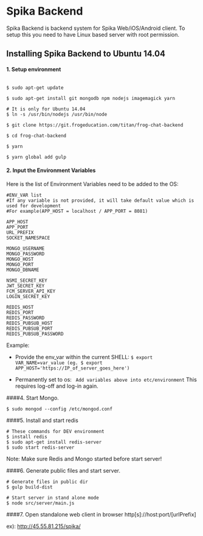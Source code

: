 # Spika Backend

Spika Backend is backend system for Spika Web/iOS/Android client. To setup this you need to have Linux based server with root permission.

## Installing Spika Backend to Ubuntu 14.04

####  1. Setup environment

```{r, engine='bash', count_lines}

$ sudo apt-get update

$ sudo apt-get install git mongodb npm nodejs imagemagick yarn

# It is only for Ubuntu 14.04
$ ln -s /usr/bin/nodejs /usr/bin/node

$ git clone https://git.frogeducation.com/titan/frog-chat-backend

$ cd frog-chat-backend

$ yarn

$ yarn global add gulp
```

#### 2. Input the Environment Variables

Here is the list of Environment Variables need to be added to the OS:
```
#ENV_VAR list
#If any variable is not provided, it will take default value which is used for development
#For example(APP_HOST = localhost / APP_PORT = 8081)

APP_HOST
APP_PORT
URL_PREFIX
SOCKET_NAMESPACE

MONGO_USERNAME
MONGO_PASSWORD
MONGO_HOST
MONGO_PORT
MONGO_DBNAME

NSMI_SECRET_KEY
JWT_SECRET_KEY
FCM_SERVER_API_KEY
LOGIN_SECRET_KEY

REDIS_HOST
REDIS_PORT
REDIS_PASSWORD
REDIS_PUBSUB_HOST
REDIS_PUBSUB_PORT
REDIS_PUBSUB_PASSWORD
```

Example:
- Provide the env_var within the current SHELL:
```$ export VAR_NAME=var_value (eg. $ export APP_HOST='https://IP_of_server_goes_here')```

- Permanently set to os:
``` Add variables above into etc/environment```
This requires log-off and log-in again.

####4. Start Mongo.
```
$ sudo mongod --config /etc/mongod.conf
```

####5. Install and start redis
```
# These commands for DEV environment
$ install redis
$ sudo apt-get install redis-server
$ sudo start redis-server
```

Note:
Make sure Redis and Mongo started before start server!

####6. Generate public files and start server.
```{r, engine='bash', count_lines}
# Generate files in public dir
$ gulp build-dist

# Start server in stand alone mode
$ node src/server/main.js
```


####7. Open standalone web client in browser
http[s]://host:port/[urlPrefix]

ex): http://45.55.81.215/spika/


